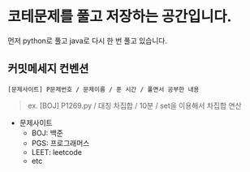# 코테문제를 풀고 저장하는 공간입니다.
먼저 python로 풀고 java로 다시 한 번 풀고 있습니다.

## 커밋메세지 컨벤션
```[문제사이트] P문제번호 / 문제이름 / 푼 시간 / 풀면서 공부한 내용```

>ex. [BOJ] P1269.py  / 대칭 차집합 / 10분 / set을 이용해서 차집합 연산

- 문제사이트
  - BOJ: 백준
  - PGS: 프로그래머스
  - LEET: leetcode
  - etc